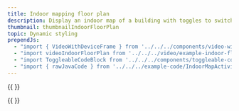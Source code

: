 ```yaml
---
title: Indoor mapping floor plan
description: Display an indoor map of a building with toggles to switch between floor levels.
thumbnail: thumbnailIndoorFloorPlan
topic: Dynamic styling
prependJs:
  - "import { VideoWithDeviceFrame } from '../../../components/video-with-device-frame'"
  - "import videoIndoorFloorPlan from '../../../video/example-indoor-floor-plan.mp4'"
  - "import ToggleableCodeBlock from '../../../components/toggleable-code-block'"
  - "import { rawJavaCode } from '../../../example-code/IndoorMapActivity.js'"
---
```


{{
  <VideoWithDeviceFrame 
    videoFile={videoIndoorFloorPlan}
    rotation="horizontal"
    device="pixel-2"
  />
}}

<!-- Any notes about this example would go here.  -->

{{
  <ToggleableCodeBlock 
    java={rawJavaCode}
  />
}}
